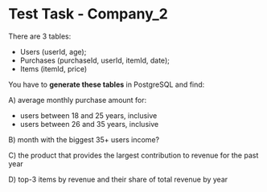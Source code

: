 # Test Task - Company_2

There are 3 tables:  
* Users (userId, age);
* Purchases (purchaseId, userId, itemId, date);
* Items (itemId, price)

You have to **generate these tables** in PostgreSQL and find:

A) average monthly purchase amount for:
- users between 18 and 25 years, inclusive
- users between 26 and 35 years, inclusive

B) month with the biggest 35+ users income? 

C) the product that provides the largest contribution to revenue for the past year

D) top-3 items by revenue and their share of total revenue by year
